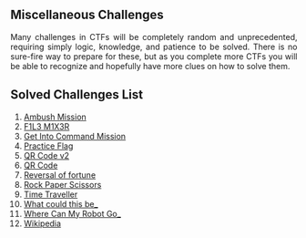 ## Miscellaneous Challenges

<p align = "justify">
Many challenges in CTFs will be completely random and unprecedented, requiring simply logic, knowledge, and patience to be solved. There is no sure-fire way to prepare for these, but as you complete more CTFs you will be able to recognize and hopefully have more clues on how to solve them.
  </p>
  
## Solved Challenges List

1. [Ambush Mission](./Ambush%20Mission/README.html)
2. [F1L3 M1X3R](./F1L3%20M1X3R/README.html)
3. [Get Into Command Mission](./Get%20Into%20Command%20Mission/README.html)
4. [Practice Flag](./Practice%20Flag/README.html)
5. [QR Code v2](./QR%20Code%20v2/README.html)
6. [QR Code](./QR%20Code/README.html)
7. [Reversal of fortune](./Reversal%20of%20fortune/README.html)
8. [Rock Paper Scissors](./Rock%20Paper%20Scissors/README.html)
9. [Time Traveller](./Time%20Traveller/README.html)
10. [What could this be_](./What%20could%20this%20be_/README.html)
11. [Where Can My Robot Go_](./Where%20Can%20My%20Robot%20Go_/README.html)
12. [Wikipedia](./Wikipedia/README.html)
